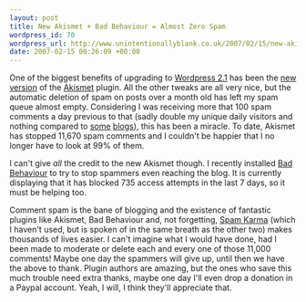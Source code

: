 ```yaml
--- 
layout: post
title: New Akismet + Bad Behaviour = Almost Zero Spam
wordpress_id: 70
wordpress_url: http://www.unintentionallyblank.co.uk/2007/02/15/new-akismet-bad-behaviour-almost-zero-spam/
date: 2007-02-15 00:26:09 +00:00
---
```

<p>One of the biggest benefits of upgrading to <a href="http://www.wordpress.org">Wordpress 2.1</a> has been the <a href="http://blog.akismet.com/2007/01/22/akismet-wordpress-plugin-20/">new version</a> of the <a href="http://akismet.com/">Akismet</a> plugin. All the other tweaks are all very nice, but the automatic deletion of spam on posts over a month old has left my spam queue almost empty. Considering I was receiving more that 100 spam comments a day previous to that (sadly double my unique daily visitors and nothing compared to <a href="http://lorelle.wordpress.com/2006/11/10/im-winning-the-battle-against-comment-spam/">some</a> <a href="http://www.problogger.net/archives/2006/08/28/akismet-suffers-comment-spam-downtime/">blogs</a>), this has been a miracle. To date, Akismet has stopped 11,670 spam comments and I couldn't be happier that I no longer have to look at 99% of them.</p>

<p>I can't give <em>all</em> the credit to the new Akismet though. I recently installed <a href="http://www.bad-behavior.ioerror.us/">Bad Behaviour</a> to try to stop spammers even reaching the blog. It is currently displaying that it has blocked 735 access attempts in the last 7 days, so it must be helping too.</p>

<p>Comment spam is the bane of blogging and the existence of fantastic plugins like Akismet, Bad Behaviour and, not forgetting, <a href="http://unknowngenius.com/blog/wordpress/spam-karma/">Spam Karma</a> (which I haven't used, but is spoken of in the same breath as the other two) makes thousands of lives easier. I can't imagine what I would have done, had I been made to moderate or delete each and every one of those 11,000 comments! Maybe one day the spammers will give up, until then we have the above to thank. Plugin authors are amazing, but the ones who save this much trouble need extra thanks, maybe one day I'll even drop a donation in a Paypal account. Yeah, I will, I think they'll appreciate that.</p>

